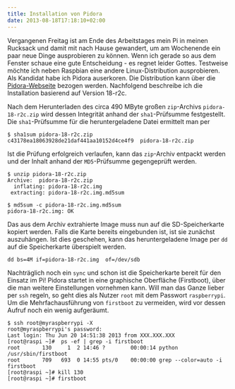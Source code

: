 ```yaml
---
title: Installation von Pidora
date: 2013-08-18T17:18:10+02:00
---
```


Vergangenen Freitag ist am Ende des Arbeitstages mein Pi in meinen Rucksack und
damit mit nach Hause gewandert, um am Wochenende ein paar neue Dinge
ausprobieren zu können. Wenn ich gerade so aus dem Fenster schaue eine gute
Entscheidung - es regnet leider Gottes. Testweise möchte ich neben Raspbian eine
andere Linux-Distribution ausprobieren. Als Kandidat habe ich Pidora auserkoren.
Die Distribution kann über die [Pidora-Webseite](http://pidora.ca/) bezogen
werden. Nachfolgend beschreibe ich die Installation basierend auf Version
18-r2c.

Nach dem Herunterladen des circa 490 MByte großen `zip`-Archivs
`pidora-18-r2c.zip` wird dessen Integrität anhand der `sha1`-Prüfsumme
festgestellt. Die `sha1`-Prüfsumme für die heruntergeladene Datei ermittelt man
per

```shell
$ sha1sum pidora-18-r2c.zip
c43178ea18063928de21daf441aa10152d4ce4f9  pidora-18-r2c.zip
```

Ist die Prüfung erfolgreich verlaufen, kann das `zip`-Archiv entpackt werden
und der Inhalt anhand der `MD5`-Prüfsumme gegengeprüft werden.

```shell
$ unzip pidora-18-r2c.zip
Archive:  pidora-18-r2c.zip
  inflating: pidora-18-r2c.img
 extracting: pidora-18-r2c.img.md5sum

$ md5sum -c pidora-18-r2c.img.md5sum
pidora-18-r2c.img: OK
```

Das aus dem Archiv extrahierte Image muss nun auf die SD-Speicherkarte kopiert
werden. Falls die Karte bereits eingebunden ist, ist sie zunächst auszuhängen.
Ist dies geschehen, kann das heruntergeladene Image per `dd` auf die
Speicherkarte überspielt werden.

```shell
dd bs=4M if=pidora-18-r2c.img  of=/dev/sdb
```

Nachträglich noch ein `sync` und schon ist die Speicherkarte bereit für den
Einsatz im Pi! Pidora startet in eine graphische Oberfläche (Firstboot), über
die man weitere Einstellungen vornehmen kann. Will man das Ganze lieber per
`ssh` regeln, so geht dies als Nutzer `root` mit dem Passwort `raspberrypi`.
Um die Mehrfachausführung von `firstboot` zu vermeiden, wird vor dessen Aufruf
noch ein wenig aufgeräumt.

```shell
$ ssh root@myraspberrypi -X
root@myraspberrypi's password:
Last login: Thu Jun 20 14:51:38 2013 from XXX.XXX.XXX
[root@raspi ~]#  ps -ef | grep -i firstboot
root       130     1  2 14:46 ?        00:00:14 python /usr/sbin/firstboot
root       709   693  0 14:55 pts/0    00:00:00 grep --color=auto -i firstboot
[root@raspi ~]# kill 130
[root@raspi ~]# firstboot
```
